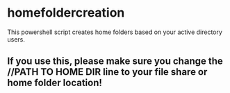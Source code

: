 # homefoldercreation
This powershell script creates home folders based on your active directory users. 

## If you use this, please make sure you change the //PATH TO HOME DIR line to your file share or home folder location!
